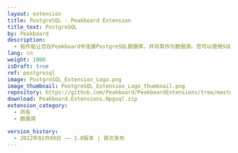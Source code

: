 ```yaml
---
layout: extension
title: PostgreSQL - Peakboard Extension
title_text: PostgreSQL
by: Peakboard
description: 
  - 拓件能让您在Peakboard中连接PostgreSQL数据库，并将其作为数据源。您可以使用SQL语句从中读取数据。
lang: cn
weight: 1000
isDraft: true
ref: postgresql
image: PostgreSQL_Extension_Logo.png
image_thumbnail: PostgreSQL_Extension_Logo_thumbnail.png
repository: https://github.com/Peakboard/PeakboardExtensions/tree/master/PostgreSQL
download: Peakboard.Extensions.Npgsql.zip
extension_category:
  - 所有
  - 数据库

version_history:
  - 2022年02月09日 —— 1.0版本 | 首次发布
---
```


